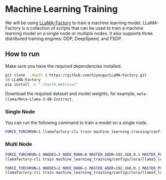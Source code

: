 # Machine Learning Training

We will be using [LLaMA-Factory](https://github.com/hiyouga/LLaMA-Factory) to train a machine learning model. LLaMA-Factory is a collection of scripts that can be used to train a machine learning model on a single node or multiple nodes. It also supports three distributed training engines: DDP, DeepSpeed, and FSDP.

## How to run
Make sure you have the required dependencies installed. 
```bash
git clone --depth 1 https://github.com/hiyouga/LLaMA-Factory.git
cd LLaMA-Factory
pip install -e ".[torch,metrics]"
```

Download the required dataset and model weights, for example, `meta-llama/Meta-Llama-3-8B-Instruct`.

### Single Node
You can run the following command to train a model on a single node.
```bash
FORCE_TORCHRUN=1 llamafactory-cli train machine_learning_training/configs/lora/llama3_lora_sft.yaml
```

### Multi Node
```bash
FORCE_TORCHRUN=1 NNODES=2 NODE_RANK=0 MASTER_ADDR=192.168.0.1 MASTER_PORT=29500 \
llamafactory-cli train machine_learning_training/configs/lora/llama3_lora_sft.yaml

FORCE_TORCHRUN=1 NNODES=2 NODE_RANK=1 MASTER_ADDR=192.168.0.1 MASTER_PORT=29500 \
llamafactory-cli train machine_learning_training/configs/lora/llama3_lora_sft.yaml
```